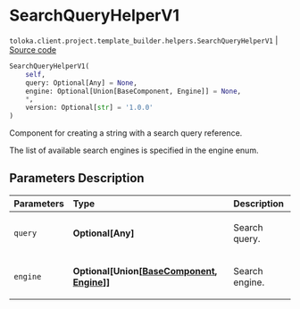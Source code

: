# SearchQueryHelperV1
`toloka.client.project.template_builder.helpers.SearchQueryHelperV1` | [Source code](https://github.com/Toloka/toloka-kit/blob/v1.1.2/src/client/project/template_builder/helpers.py#L160)

```python
SearchQueryHelperV1(
    self,
    query: Optional[Any] = None,
    engine: Optional[Union[BaseComponent, Engine]] = None,
    *,
    version: Optional[str] = '1.0.0'
)
```

Component for creating a string with a search query reference.


The list of available search engines is specified in the engine enum.

## Parameters Description

| Parameters | Type | Description |
| :----------| :----| :-----------|
`query`|**Optional\[Any\]**|<p>Search query.</p>
`engine`|**Optional\[Union\[[BaseComponent](toloka.client.project.template_builder.base.BaseComponent.md), [Engine](toloka.client.project.template_builder.helpers.SearchQueryHelperV1.Engine.md)\]\]**|<p>Search engine.</p>
